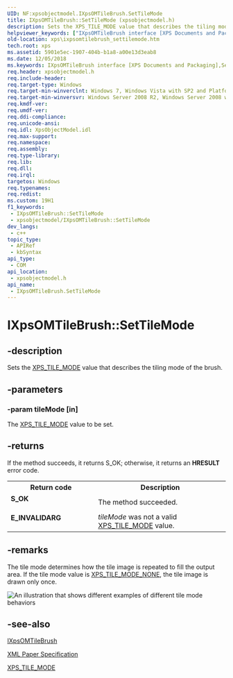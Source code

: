 ```yaml
---
UID: NF:xpsobjectmodel.IXpsOMTileBrush.SetTileMode
title: IXpsOMTileBrush::SetTileMode (xpsobjectmodel.h)
description: Sets the XPS_TILE_MODE value that describes the tiling mode of the brush.
helpviewer_keywords: ["IXpsOMTileBrush interface [XPS Documents and Packaging]","SetTileMode method","IXpsOMTileBrush.SetTileMode","IXpsOMTileBrush::SetTileMode","SetTileMode","SetTileMode method [XPS Documents and Packaging]","SetTileMode method [XPS Documents and Packaging]","IXpsOMTileBrush interface","xps.ixpsomtilebrush_settilemode","xpsobjectmodel/IXpsOMTileBrush::SetTileMode"]
old-location: xps\ixpsomtilebrush_settilemode.htm
tech.root: xps
ms.assetid: 5901e5ec-1907-404b-b1a8-a00e13d3eab8
ms.date: 12/05/2018
ms.keywords: IXpsOMTileBrush interface [XPS Documents and Packaging],SetTileMode method, IXpsOMTileBrush.SetTileMode, IXpsOMTileBrush::SetTileMode, SetTileMode, SetTileMode method [XPS Documents and Packaging], SetTileMode method [XPS Documents and Packaging],IXpsOMTileBrush interface, xps.ixpsomtilebrush_settilemode, xpsobjectmodel/IXpsOMTileBrush::SetTileMode
req.header: xpsobjectmodel.h
req.include-header: 
req.target-type: Windows
req.target-min-winverclnt: Windows 7, Windows Vista with SP2 and Platform Update for Windows Vista [desktop apps \| UWP apps]
req.target-min-winversvr: Windows Server 2008 R2, Windows Server 2008 with SP2 and Platform Update for Windows Server 2008 [desktop apps \| UWP apps]
req.kmdf-ver: 
req.umdf-ver: 
req.ddi-compliance: 
req.unicode-ansi: 
req.idl: XpsObjectModel.idl
req.max-support: 
req.namespace: 
req.assembly: 
req.type-library: 
req.lib: 
req.dll: 
req.irql: 
targetos: Windows
req.typenames: 
req.redist: 
ms.custom: 19H1
f1_keywords:
 - IXpsOMTileBrush::SetTileMode
 - xpsobjectmodel/IXpsOMTileBrush::SetTileMode
dev_langs:
 - c++
topic_type:
 - APIRef
 - kbSyntax
api_type:
 - COM
api_location:
 - xpsobjectmodel.h
api_name:
 - IXpsOMTileBrush.SetTileMode
---
```


# IXpsOMTileBrush::SetTileMode


## -description

Sets the <a href="/windows/win32/api/xpsobjectmodel/ne-xpsobjectmodel-xps_tile_mode">XPS_TILE_MODE</a> value that describes the tiling mode of the brush.

## -parameters

### -param tileMode [in]

The <a href="/windows/win32/api/xpsobjectmodel/ne-xpsobjectmodel-xps_tile_mode">XPS_TILE_MODE</a> value to be set.

## -returns

If the method succeeds, it returns S_OK; otherwise, it returns an <b>HRESULT</b> error code.

<table>
<tr>
<th>Return code</th>
<th>Description</th>
</tr>
<tr>
<td width="40%">
<dl>
<dt><b>S_OK</b></dt>
</dl>
</td>
<td width="60%">
The method succeeded.

</td>
</tr>
<tr>
<td width="40%">
<dl>
<dt><b>E_INVALIDARG</b></dt>
</dl>
</td>
<td width="60%">
<i>tileMode</i> was not a valid <a href="/windows/win32/api/xpsobjectmodel/ne-xpsobjectmodel-xps_tile_mode">XPS_TILE_MODE</a> value.

</td>
</tr>
</table>

## -remarks

The tile mode determines how the tile image is repeated to fill the output area. If the tile mode value is <a href="/windows/win32/api/xpsobjectmodel/ne-xpsobjectmodel-xps_tile_mode">XPS_TILE_MODE_NONE</a>, the tile image is drawn only once.

<img alt="An illustration that shows different examples of different tile mode behaviors" src="./images/TileMode.png"/>

## -see-also

<a href="/windows/desktop/api/xpsobjectmodel/nn-xpsobjectmodel-ixpsomtilebrush">IXpsOMTileBrush</a>



<a href="https://en.wikipedia.org/wiki/Open_XML_Paper_Specification">XML Paper Specification</a>



<a href="/windows/win32/api/xpsobjectmodel/ne-xpsobjectmodel-xps_tile_mode">XPS_TILE_MODE</a>